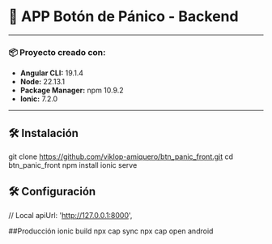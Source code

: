 # 🚨 APP Botón de Pánico - Backend

---

### 📦 Proyecto creado con:

- **Angular CLI:** 19.1.4  
- **Node:** 22.13.1  
- **Package Manager:** npm 10.9.2  
- **Ionic:** 7.2.0  

---

## 🛠️ Instalación
git clone https://github.com/viklop-amiquero/btn_panic_front.git
cd btn_panic_front
npm install
ionic serve

## 🛠️ Configuración
// Local
apiUrl: 'http://127.0.0.1:8000',

##Producción
ionic build
npx cap sync
npx cap open android
